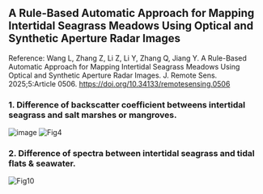 ## A Rule-Based Automatic Approach for Mapping Intertidal Seagrass Meadows Using Optical and Synthetic Aperture Radar Images
Reference: Wang L, Zhang Z, Li Z, Li Y, Zhang Q, Jiang Y. A Rule-Based Automatic Approach for Mapping Intertidal Seagrass Meadows Using Optical and Synthetic Aperture Radar Images. J. Remote Sens. 2025;5:Article 0506. https://doi.org/10.34133/remotesensing.0506

### 1. Difference of backscatter coefficient betweens intertidal seagrass and salt marshes or mangroves.
![image](https://github.com/user-attachments/assets/71607350-0cdb-4692-91fc-4de227f27bb4)
![Fig4](https://github.com/user-attachments/assets/dd6582da-6131-44c7-83d7-80bccc16de97)

### 2. Difference of spectra between intertidal seagrass and tidal flats & seawater.
![Fig10](https://github.com/user-attachments/assets/f86b3893-f551-4f4e-9a35-4b08bfa3801d)
